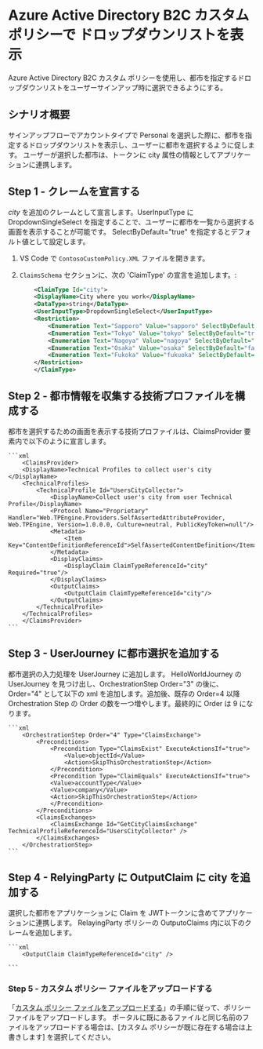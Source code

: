 # Azure Active Directory B2C カスタム ポリシーで ドロップダウンリストを表示

Azure Active Directory B2C カスタム ポリシーを使用し、都市を指定するドロップダウンリストをユーザーサインアップ時に選択できるようにする。

## シナリオ概要

サインアップフローでアカウントタイプで Personal を選択した際に、都市を指定するドロップダウンリストを表示し、ユーザーに都市を選択するように促します。
ユーザーが選択した都市は、トークンに city 属性の情報としてアプリケーションに連携します。

## Step 1 - クレームを宣言する

 *city* を追加のクレームとして宣言します。UserInputType に DropdownSingleSelect を指定することで、ユーザーに都市を一覧から選択する画面を表示することが可能です。 SelectByDefault="true" を指定するとデフォルト値として設定します。

1. VS Code で `ContosoCustomPolicy.XML` ファイルを開きます。 

1. `ClaimsSchema` セクションに、次の 'ClaimType' の宣言を追加します。: 

    ```xml
        <ClaimType Id="city">
        <DisplayName>City where you work</DisplayName>
        <DataType>string</DataType>
        <UserInputType>DropdownSingleSelect</UserInputType>
        <Restriction>
            <Enumeration Text="Sapporo" Value="sapporo" SelectByDefault="false" />
            <Enumeration Text="Tokyo" Value="tokyo" SelectByDefault="true" />
            <Enumeration Text="Nagoya" Value="nagoya" SelectByDefault="false" />
            <Enumeration Text="Osaka" Value="osaka" SelectByDefault="false" />
            <Enumeration Text="Fukoka" Value="fukuoka" SelectByDefault="false" />
        </Restriction>
        </ClaimType>
    ```  


## Step 2 - 都市情報を収集する技術プロファイルを構成する

都市を選択するための画面を表示する技術プロファイルは、ClaimsProvider 要素内で以下のように宣言します。

    ```xml
        <ClaimsProvider>
        <DisplayName>Technical Profiles to collect user's city </DisplayName>
        <TechnicalProfiles>
            <TechnicalProfile Id="UsersCityCollector">
                <DisplayName>Collect user's city from user Technical Profile</DisplayName>
                <Protocol Name="Proprietary" Handler="Web.TPEngine.Providers.SelfAssertedAttributeProvider, Web.TPEngine, Version=1.0.0.0, Culture=neutral, PublicKeyToken=null"/>
                <Metadata>
                    <Item Key="ContentDefinitionReferenceId">SelfAssertedContentDefinition</Item>
                </Metadata>
                <DisplayClaims>
                    <DisplayClaim ClaimTypeReferenceId="city" Required="true"/>
                </DisplayClaims>
                <OutputClaims>
                    <OutputClaim ClaimTypeReferenceId="city"/>
                </OutputClaims>
            </TechnicalProfile>
        </TechnicalProfiles>
        </ClaimsProvider>
    ```

## Step 3 - UserJourney に都市選択を追加する

都市選択の入力処理を UserJourney に追加します。
HelloWorldJourney の UserJourney を見つけ出し、OrchestrationStep Order="3" の後に、 Order="4" として以下の xml を追加します。追加後、既存の Order=4 以降 Orchestration Step の Order の数を一つ増やします。最終的に Order は 9 になります。

    ```xml
        <OrchestrationStep Order="4" Type="ClaimsExchange">
            <Preconditions>
                <Precondition Type="ClaimsExist" ExecuteActionsIf="true">
                    <Value>objectId</Value>
                    <Action>SkipThisOrchestrationStep</Action>
                </Precondition>
                <Precondition Type="ClaimEquals" ExecuteActionsIf="true">
                <Value>accountType</Value>
                <Value>company</Value>
                <Action>SkipThisOrchestrationStep</Action>
                </Precondition>
            </Preconditions>
            <ClaimsExchanges>
                <ClaimsExchange Id="GetCityClaimsExchange" TechnicalProfileReferenceId="UsersCityCollector" />
            </ClaimsExchanges>
        </OrchestrationStep>
    ```

## Step 4 - RelyingParty に OutputClaim に city を追加する

選択した都市をアプリケーションに Claim を JWTトークンに含めてアプリケーションに連携します。
RelayingParty ポリシーの OutputoClaims 内に以下のクレームを追加します。

    ```xml
        <OutputClaim ClaimTypeReferenceId="city" />

    ```

### Step 5 - カスタム ポリシー ファイルをアップロードする

「[カスタム ポリシー ファイルをアップロードする](https://github.com/hiyoshino/AADB2C_Handson/blob/main/README03.md#step-5---%E3%82%AB%E3%82%B9%E3%82%BF%E3%83%A0-%E3%83%9D%E3%83%AA%E3%82%B7%E3%83%BC-%E3%83%95%E3%82%A1%E3%82%A4%E3%83%AB%E3%82%92%E3%82%A2%E3%83%83%E3%83%97%E3%83%AD%E3%83%BC%E3%83%89%E3%81%99%E3%82%8B)」の手順に従って、ポリシー ファイルをアップロードします。 ポータルに既にあるファイルと同じ名前のファイルをアップロードする場合は、[カスタム ポリシーが既に存在する場合は上書きします] を選択してください。

